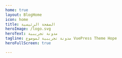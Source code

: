 ```yaml
---
home: true
layout: BlogHome
icon: home
title: الصفحة الرئيسية
heroImage: /logo.svg
heroText: مدونة تجريبية
tagline: مدونة تجريبية لموضوع VuePress Theme Hope
heroFullScreen: true

---
```

